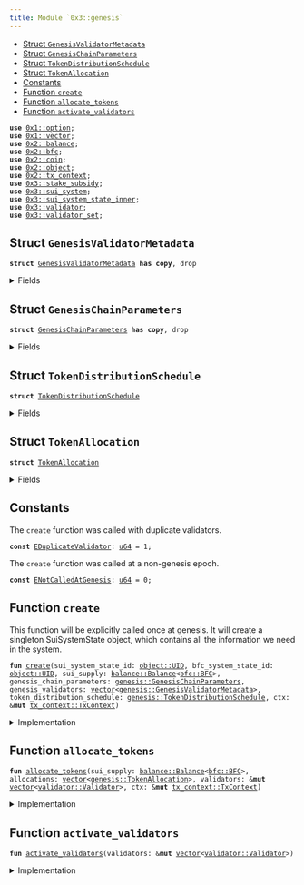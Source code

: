 ```yaml
---
title: Module `0x3::genesis`
---
```




-  [Struct `GenesisValidatorMetadata`](#0x3_genesis_GenesisValidatorMetadata)
-  [Struct `GenesisChainParameters`](#0x3_genesis_GenesisChainParameters)
-  [Struct `TokenDistributionSchedule`](#0x3_genesis_TokenDistributionSchedule)
-  [Struct `TokenAllocation`](#0x3_genesis_TokenAllocation)
-  [Constants](#@Constants_0)
-  [Function `create`](#0x3_genesis_create)
-  [Function `allocate_tokens`](#0x3_genesis_allocate_tokens)
-  [Function `activate_validators`](#0x3_genesis_activate_validators)


<pre><code><b>use</b> <a href="../move-stdlib/option.md#0x1_option">0x1::option</a>;
<b>use</b> <a href="../move-stdlib/vector.md#0x1_vector">0x1::vector</a>;
<b>use</b> <a href="../sui-framework/balance.md#0x2_balance">0x2::balance</a>;
<b>use</b> <a href="../sui-framework/bfc.md#0x2_bfc">0x2::bfc</a>;
<b>use</b> <a href="../sui-framework/coin.md#0x2_coin">0x2::coin</a>;
<b>use</b> <a href="../sui-framework/object.md#0x2_object">0x2::object</a>;
<b>use</b> <a href="../sui-framework/tx_context.md#0x2_tx_context">0x2::tx_context</a>;
<b>use</b> <a href="stake_subsidy.md#0x3_stake_subsidy">0x3::stake_subsidy</a>;
<b>use</b> <a href="sui_system.md#0x3_sui_system">0x3::sui_system</a>;
<b>use</b> <a href="sui_system_state_inner.md#0x3_sui_system_state_inner">0x3::sui_system_state_inner</a>;
<b>use</b> <a href="validator.md#0x3_validator">0x3::validator</a>;
<b>use</b> <a href="validator_set.md#0x3_validator_set">0x3::validator_set</a>;
</code></pre>



<a name="0x3_genesis_GenesisValidatorMetadata"></a>

## Struct `GenesisValidatorMetadata`



<pre><code><b>struct</b> <a href="genesis.md#0x3_genesis_GenesisValidatorMetadata">GenesisValidatorMetadata</a> <b>has</b> <b>copy</b>, drop
</code></pre>



<details>
<summary>Fields</summary>


<dl>
<dt>
<code>name: <a href="../move-stdlib/vector.md#0x1_vector">vector</a>&lt;u8&gt;</code>
</dt>
<dd>

</dd>
<dt>
<code>description: <a href="../move-stdlib/vector.md#0x1_vector">vector</a>&lt;u8&gt;</code>
</dt>
<dd>

</dd>
<dt>
<code>image_url: <a href="../move-stdlib/vector.md#0x1_vector">vector</a>&lt;u8&gt;</code>
</dt>
<dd>

</dd>
<dt>
<code>project_url: <a href="../move-stdlib/vector.md#0x1_vector">vector</a>&lt;u8&gt;</code>
</dt>
<dd>

</dd>
<dt>
<code>sui_address: <b>address</b></code>
</dt>
<dd>

</dd>
<dt>
<code>gas_price: <a href="../move-stdlib/u64.md#0x1_u64">u64</a></code>
</dt>
<dd>

</dd>
<dt>
<code>commission_rate: <a href="../move-stdlib/u64.md#0x1_u64">u64</a></code>
</dt>
<dd>

</dd>
<dt>
<code>protocol_public_key: <a href="../move-stdlib/vector.md#0x1_vector">vector</a>&lt;u8&gt;</code>
</dt>
<dd>

</dd>
<dt>
<code>proof_of_possession: <a href="../move-stdlib/vector.md#0x1_vector">vector</a>&lt;u8&gt;</code>
</dt>
<dd>

</dd>
<dt>
<code>network_public_key: <a href="../move-stdlib/vector.md#0x1_vector">vector</a>&lt;u8&gt;</code>
</dt>
<dd>

</dd>
<dt>
<code>worker_public_key: <a href="../move-stdlib/vector.md#0x1_vector">vector</a>&lt;u8&gt;</code>
</dt>
<dd>

</dd>
<dt>
<code>network_address: <a href="../move-stdlib/vector.md#0x1_vector">vector</a>&lt;u8&gt;</code>
</dt>
<dd>

</dd>
<dt>
<code>p2p_address: <a href="../move-stdlib/vector.md#0x1_vector">vector</a>&lt;u8&gt;</code>
</dt>
<dd>

</dd>
<dt>
<code>primary_address: <a href="../move-stdlib/vector.md#0x1_vector">vector</a>&lt;u8&gt;</code>
</dt>
<dd>

</dd>
<dt>
<code>worker_address: <a href="../move-stdlib/vector.md#0x1_vector">vector</a>&lt;u8&gt;</code>
</dt>
<dd>

</dd>
</dl>


</details>

<a name="0x3_genesis_GenesisChainParameters"></a>

## Struct `GenesisChainParameters`



<pre><code><b>struct</b> <a href="genesis.md#0x3_genesis_GenesisChainParameters">GenesisChainParameters</a> <b>has</b> <b>copy</b>, drop
</code></pre>



<details>
<summary>Fields</summary>


<dl>
<dt>
<code>protocol_version: <a href="../move-stdlib/u64.md#0x1_u64">u64</a></code>
</dt>
<dd>

</dd>
<dt>
<code>chain_start_timestamp_ms: <a href="../move-stdlib/u64.md#0x1_u64">u64</a></code>
</dt>
<dd>

</dd>
<dt>
<code>epoch_duration_ms: <a href="../move-stdlib/u64.md#0x1_u64">u64</a></code>
</dt>
<dd>

</dd>
<dt>
<code>stake_subsidy_start_epoch: <a href="../move-stdlib/u64.md#0x1_u64">u64</a></code>
</dt>
<dd>

</dd>
<dt>
<code>stake_subsidy_initial_distribution_amount: <a href="../move-stdlib/u64.md#0x1_u64">u64</a></code>
</dt>
<dd>

</dd>
<dt>
<code>stake_subsidy_period_length: <a href="../move-stdlib/u64.md#0x1_u64">u64</a></code>
</dt>
<dd>

</dd>
<dt>
<code>stake_subsidy_decrease_rate: u16</code>
</dt>
<dd>

</dd>
<dt>
<code>max_validator_count: <a href="../move-stdlib/u64.md#0x1_u64">u64</a></code>
</dt>
<dd>

</dd>
<dt>
<code>min_validator_joining_stake: <a href="../move-stdlib/u64.md#0x1_u64">u64</a></code>
</dt>
<dd>

</dd>
<dt>
<code>validator_low_stake_threshold: <a href="../move-stdlib/u64.md#0x1_u64">u64</a></code>
</dt>
<dd>

</dd>
<dt>
<code>validator_very_low_stake_threshold: <a href="../move-stdlib/u64.md#0x1_u64">u64</a></code>
</dt>
<dd>

</dd>
<dt>
<code>validator_low_stake_grace_period: <a href="../move-stdlib/u64.md#0x1_u64">u64</a></code>
</dt>
<dd>

</dd>
</dl>


</details>

<a name="0x3_genesis_TokenDistributionSchedule"></a>

## Struct `TokenDistributionSchedule`



<pre><code><b>struct</b> <a href="genesis.md#0x3_genesis_TokenDistributionSchedule">TokenDistributionSchedule</a>
</code></pre>



<details>
<summary>Fields</summary>


<dl>
<dt>
<code>stake_subsidy_fund_mist: <a href="../move-stdlib/u64.md#0x1_u64">u64</a></code>
</dt>
<dd>

</dd>
<dt>
<code>allocations: <a href="../move-stdlib/vector.md#0x1_vector">vector</a>&lt;<a href="genesis.md#0x3_genesis_TokenAllocation">genesis::TokenAllocation</a>&gt;</code>
</dt>
<dd>

</dd>
</dl>


</details>

<a name="0x3_genesis_TokenAllocation"></a>

## Struct `TokenAllocation`



<pre><code><b>struct</b> <a href="genesis.md#0x3_genesis_TokenAllocation">TokenAllocation</a>
</code></pre>



<details>
<summary>Fields</summary>


<dl>
<dt>
<code>recipient_address: <b>address</b></code>
</dt>
<dd>

</dd>
<dt>
<code>amount_mist: <a href="../move-stdlib/u64.md#0x1_u64">u64</a></code>
</dt>
<dd>

</dd>
<dt>
<code>staked_with_validator: <a href="../move-stdlib/option.md#0x1_option_Option">option::Option</a>&lt;<b>address</b>&gt;</code>
</dt>
<dd>
 Indicates if this allocation should be staked at genesis and with which validator
</dd>
</dl>


</details>

<a name="@Constants_0"></a>

## Constants


<a name="0x3_genesis_EDuplicateValidator"></a>

The <code>create</code> function was called with duplicate validators.


<pre><code><b>const</b> <a href="genesis.md#0x3_genesis_EDuplicateValidator">EDuplicateValidator</a>: <a href="../move-stdlib/u64.md#0x1_u64">u64</a> = 1;
</code></pre>



<a name="0x3_genesis_ENotCalledAtGenesis"></a>

The <code>create</code> function was called at a non-genesis epoch.


<pre><code><b>const</b> <a href="genesis.md#0x3_genesis_ENotCalledAtGenesis">ENotCalledAtGenesis</a>: <a href="../move-stdlib/u64.md#0x1_u64">u64</a> = 0;
</code></pre>



<a name="0x3_genesis_create"></a>

## Function `create`

This function will be explicitly called once at genesis.
It will create a singleton SuiSystemState object, which contains
all the information we need in the system.


<pre><code><b>fun</b> <a href="genesis.md#0x3_genesis_create">create</a>(sui_system_state_id: <a href="../sui-framework/object.md#0x2_object_UID">object::UID</a>, bfc_system_state_id: <a href="../sui-framework/object.md#0x2_object_UID">object::UID</a>, sui_supply: <a href="../sui-framework/balance.md#0x2_balance_Balance">balance::Balance</a>&lt;<a href="../sui-framework/bfc.md#0x2_bfc_BFC">bfc::BFC</a>&gt;, genesis_chain_parameters: <a href="genesis.md#0x3_genesis_GenesisChainParameters">genesis::GenesisChainParameters</a>, genesis_validators: <a href="../move-stdlib/vector.md#0x1_vector">vector</a>&lt;<a href="genesis.md#0x3_genesis_GenesisValidatorMetadata">genesis::GenesisValidatorMetadata</a>&gt;, token_distribution_schedule: <a href="genesis.md#0x3_genesis_TokenDistributionSchedule">genesis::TokenDistributionSchedule</a>, ctx: &<b>mut</b> <a href="../sui-framework/tx_context.md#0x2_tx_context_TxContext">tx_context::TxContext</a>)
</code></pre>



<details>
<summary>Implementation</summary>


<pre><code><b>fun</b> <a href="genesis.md#0x3_genesis_create">create</a>(
    sui_system_state_id: UID,
    bfc_system_state_id: UID,
    <b>mut</b> sui_supply: Balance&lt;BFC&gt;,
    genesis_chain_parameters: <a href="genesis.md#0x3_genesis_GenesisChainParameters">GenesisChainParameters</a>,
    genesis_validators: <a href="../move-stdlib/vector.md#0x1_vector">vector</a>&lt;<a href="genesis.md#0x3_genesis_GenesisValidatorMetadata">GenesisValidatorMetadata</a>&gt;,
    token_distribution_schedule: <a href="genesis.md#0x3_genesis_TokenDistributionSchedule">TokenDistributionSchedule</a>,
    ctx: &<b>mut</b> TxContext,
) {
    // Ensure this is only called at <a href="genesis.md#0x3_genesis">genesis</a>
    <b>assert</b>!(ctx.epoch() == 0, <a href="genesis.md#0x3_genesis_ENotCalledAtGenesis">ENotCalledAtGenesis</a>);

    <b>let</b> <a href="genesis.md#0x3_genesis_TokenDistributionSchedule">TokenDistributionSchedule</a> {
        stake_subsidy_fund_mist,
        allocations,
    } = token_distribution_schedule;

    <b>let</b> subsidy_fund = sui_supply.split(stake_subsidy_fund_mist);
    <b>let</b> <a href="storage_fund.md#0x3_storage_fund">storage_fund</a> = <a href="../sui-framework/balance.md#0x2_balance_zero">balance::zero</a>();

    // Create all the `Validator` structs
    <b>let</b> <b>mut</b> validators = <a href="../move-stdlib/vector.md#0x1_vector">vector</a>[];
    <b>let</b> count = genesis_validators.length();
    <b>let</b> <b>mut</b> i = 0;
    <b>while</b> (i &lt; count) {
        <b>let</b> <a href="genesis.md#0x3_genesis_GenesisValidatorMetadata">GenesisValidatorMetadata</a> {
            name,
            description,
            image_url,
            project_url,
            sui_address,
            gas_price,
            commission_rate,
            protocol_public_key,
            proof_of_possession,
            network_public_key,
            worker_public_key,
            network_address,
            p2p_address,
            primary_address,
            worker_address,
        } = genesis_validators[i];

        <b>let</b> <a href="validator.md#0x3_validator">validator</a> = <a href="validator.md#0x3_validator_new">validator::new</a>(
            sui_address,
            protocol_public_key,
            network_public_key,
            worker_public_key,
            proof_of_possession,
            name,
            description,
            image_url,
            project_url,
            network_address,
            p2p_address,
            primary_address,
            worker_address,
            gas_price,
            commission_rate,
            ctx
        );

        // Ensure that each <a href="validator.md#0x3_validator">validator</a> is unique
        <b>assert</b>!(
            !<a href="validator_set.md#0x3_validator_set_is_duplicate_validator">validator_set::is_duplicate_validator</a>(&validators, &<a href="validator.md#0x3_validator">validator</a>),
            <a href="genesis.md#0x3_genesis_EDuplicateValidator">EDuplicateValidator</a>,
        );

        validators.push_back(<a href="validator.md#0x3_validator">validator</a>);

        i = i + 1;
    };

    // Allocate tokens and staking operations
    <a href="genesis.md#0x3_genesis_allocate_tokens">allocate_tokens</a>(
        sui_supply,
        allocations,
        &<b>mut</b> validators,
        ctx
    );

    // Activate all validators
    <a href="genesis.md#0x3_genesis_activate_validators">activate_validators</a>(&<b>mut</b> validators);

    <b>let</b> system_parameters = <a href="sui_system_state_inner.md#0x3_sui_system_state_inner_create_system_parameters">sui_system_state_inner::create_system_parameters</a>(
        genesis_chain_parameters.epoch_duration_ms,
        genesis_chain_parameters.stake_subsidy_start_epoch,

        // Validator committee parameters
        genesis_chain_parameters.max_validator_count,
        genesis_chain_parameters.min_validator_joining_stake,
        genesis_chain_parameters.validator_low_stake_threshold,
        genesis_chain_parameters.validator_very_low_stake_threshold,
        genesis_chain_parameters.validator_low_stake_grace_period,

        ctx,
    );

    <b>let</b> <a href="stake_subsidy.md#0x3_stake_subsidy">stake_subsidy</a> = <a href="stake_subsidy.md#0x3_stake_subsidy_create">stake_subsidy::create</a>(
        subsidy_fund,
        genesis_chain_parameters.stake_subsidy_initial_distribution_amount,
        genesis_chain_parameters.stake_subsidy_period_length,
        genesis_chain_parameters.stake_subsidy_decrease_rate,
        ctx,
    );

    <a href="sui_system.md#0x3_sui_system_create">sui_system::create</a>(
        sui_system_state_id,
        bfc_system_state_id,
        validators,
        <a href="storage_fund.md#0x3_storage_fund">storage_fund</a>,
        genesis_chain_parameters.protocol_version,
        genesis_chain_parameters.chain_start_timestamp_ms,
        system_parameters,
        <a href="stake_subsidy.md#0x3_stake_subsidy">stake_subsidy</a>,
        ctx,
    );
}
</code></pre>



</details>

<a name="0x3_genesis_allocate_tokens"></a>

## Function `allocate_tokens`



<pre><code><b>fun</b> <a href="genesis.md#0x3_genesis_allocate_tokens">allocate_tokens</a>(sui_supply: <a href="../sui-framework/balance.md#0x2_balance_Balance">balance::Balance</a>&lt;<a href="../sui-framework/bfc.md#0x2_bfc_BFC">bfc::BFC</a>&gt;, allocations: <a href="../move-stdlib/vector.md#0x1_vector">vector</a>&lt;<a href="genesis.md#0x3_genesis_TokenAllocation">genesis::TokenAllocation</a>&gt;, validators: &<b>mut</b> <a href="../move-stdlib/vector.md#0x1_vector">vector</a>&lt;<a href="validator.md#0x3_validator_Validator">validator::Validator</a>&gt;, ctx: &<b>mut</b> <a href="../sui-framework/tx_context.md#0x2_tx_context_TxContext">tx_context::TxContext</a>)
</code></pre>



<details>
<summary>Implementation</summary>


<pre><code><b>fun</b> <a href="genesis.md#0x3_genesis_allocate_tokens">allocate_tokens</a>(
    <b>mut</b> sui_supply: Balance&lt;BFC&gt;,
    <b>mut</b> allocations: <a href="../move-stdlib/vector.md#0x1_vector">vector</a>&lt;<a href="genesis.md#0x3_genesis_TokenAllocation">TokenAllocation</a>&gt;,
    validators: &<b>mut</b> <a href="../move-stdlib/vector.md#0x1_vector">vector</a>&lt;Validator&gt;,
    ctx: &<b>mut</b> TxContext,
) {

    <b>while</b> (!allocations.is_empty()) {
        <b>let</b> <a href="genesis.md#0x3_genesis_TokenAllocation">TokenAllocation</a> {
            recipient_address,
            amount_mist,
            staked_with_validator,
        } = allocations.pop_back();

        <b>let</b> allocation_balance = sui_supply.split(amount_mist);

        <b>if</b> (staked_with_validator.is_some()) {
            <b>let</b> validator_address = staked_with_validator.destroy_some();
            <b>let</b> <a href="validator.md#0x3_validator">validator</a> = <a href="validator_set.md#0x3_validator_set_get_validator_mut">validator_set::get_validator_mut</a>(validators, validator_address);
            <a href="validator.md#0x3_validator">validator</a>.request_add_stake_at_genesis(
                allocation_balance,
                recipient_address,
                ctx
            );
        } <b>else</b> {
            <a href="../sui-framework/bfc.md#0x2_bfc_transfer">bfc::transfer</a>(
                allocation_balance.into_coin(ctx),
                recipient_address,
            );
        };
    };
    allocations.destroy_empty();

    // Provided allocations must fully allocate the sui_supply and there
    // should be none left at this point.
    sui_supply.destroy_zero();
}
</code></pre>



</details>

<a name="0x3_genesis_activate_validators"></a>

## Function `activate_validators`



<pre><code><b>fun</b> <a href="genesis.md#0x3_genesis_activate_validators">activate_validators</a>(validators: &<b>mut</b> <a href="../move-stdlib/vector.md#0x1_vector">vector</a>&lt;<a href="validator.md#0x3_validator_Validator">validator::Validator</a>&gt;)
</code></pre>



<details>
<summary>Implementation</summary>


<pre><code><b>fun</b> <a href="genesis.md#0x3_genesis_activate_validators">activate_validators</a>(validators: &<b>mut</b> <a href="../move-stdlib/vector.md#0x1_vector">vector</a>&lt;Validator&gt;) {
    // Activate all <a href="genesis.md#0x3_genesis">genesis</a> validators
    <b>let</b> count = validators.length();
    <b>let</b> <b>mut</b> i = 0;
    <b>while</b> (i &lt; count) {
        <b>let</b> <a href="validator.md#0x3_validator">validator</a> =  &<b>mut</b> validators[i];
        <a href="validator.md#0x3_validator">validator</a>.activate(0);
        <a href="validator.md#0x3_validator_activate_stable">validator::activate_stable</a>(<a href="validator.md#0x3_validator">validator</a>, 0);
        i = i + 1;
    };

}
</code></pre>



</details>

